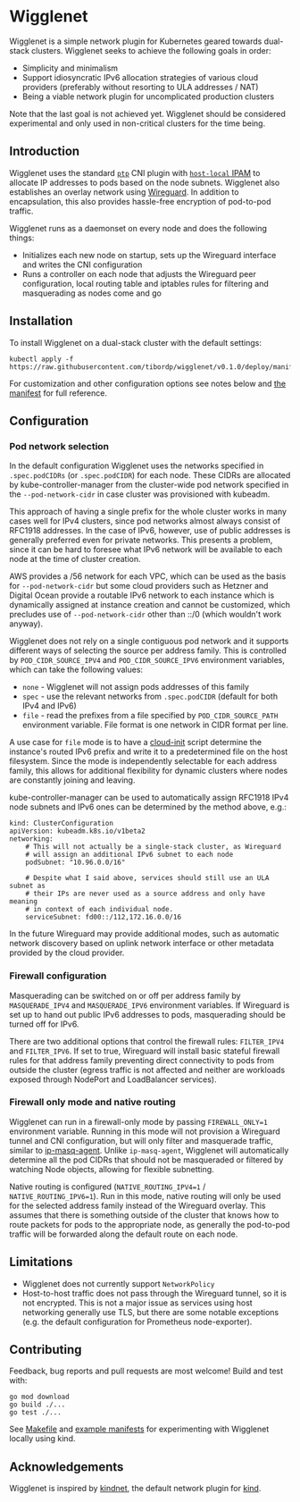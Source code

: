# Wigglenet

Wigglenet is a simple network plugin for Kubernetes geared towards dual-stack clusters. Wigglenet seeks to achieve the following goals in order:

- Simplicity and minimalism
- Support idiosyncratic IPv6 allocation strategies of various cloud providers (preferably without resorting to ULA addresses / NAT)
- Being a viable network plugin for uncomplicated production clusters

Note that the last goal is not achieved yet. Wigglenet should be considered experimental and only used in non-critical clusters for the time being.

## Introduction

Wigglenet uses the standard [`ptp`](https://www.cni.dev/plugins/current/main/ptp/) CNI plugin with [`host-local` IPAM](https://www.cni.dev/plugins/current/ipam/host-local/) to allocate IP addresses to pods based on the node subnets. Wigglenet also establishes an overlay network using [Wireguard](https://www.wireguard.com/). In addition to encapsulation, this also provides hassle-free encryption of pod-to-pod traffic.

Wigglenet runs as a daemonset on every node and does the following things:
- Initializes each new node on startup, sets up the Wireguard interface and writes the CNI configuration
- Runs a controller on each node that adjusts the Wireguard peer configuration, local routing table and iptables rules for filtering and masquerading as nodes come and go

## Installation

To install Wigglenet on a dual-stack cluster with the default settings:

```shell
kubectl apply -f https://raw.githubusercontent.com/tibordp/wigglenet/v0.1.0/deploy/manifest.yaml
```

For customization and other configuration options see notes below and [the manifest](./deploy/manifest.yaml) for full reference.

## Configuration

### Pod network selection

In the default configuration Wigglenet uses the networks specified in `.spec.podCIDRs` (or `.spec.podCIDR`) for each node. These CIDRs are allocated by kube-controller-manager from the cluster-wide pod network specified in the `--pod-network-cidr` in case cluster was provisioned with kubeadm. 

This approach of having a single prefix for the whole cluster works in many cases well for IPv4 clusters, since pod networks almost always consist of RFC1918 addresses. In the case of IPv6, however, use of public addresses is generally preferred even for private networks. This presents a problem, since it can be hard to foresee what IPv6 network will be available to each node at the time of cluster creation.

AWS provides a /56 network for each VPC, which can be used as the basis for `--pod-network-cidr` but some cloud providers such as Hetzner and Digital Ocean provide a routable IPv6 network to each instance which is dynamically assigned at instance creation and cannot be customized, which precludes use of `--pod-network-cidr` other than ::/0 (which wouldn't work anyway).

Wigglenet does not rely on a single contiguous pod network and it supports different ways of selecting the source per address family. This is controlled by `POD_CIDR_SOURCE_IPV4` and `POD_CIDR_SOURCE_IPV6` environment variables, which can take the following values:

- `none` - Wigglenet will not assign pods addresses of this family
- `spec` - use the relevant networks from `.spec.podCIDR` (default for both IPv4 and IPv6)
- `file` - read the prefixes from a file specified by `POD_CIDR_SOURCE_PATH` environment variable. File format is one network in CIDR format per line.

A use case for `file` mode is to have a [cloud-init](https://cloudinit.readthedocs.io/en/latest/) script determine the instance's routed IPv6 prefix and write it to a predetermined file on the host filesystem. Since the mode is independently selectable for each address family, this allows for additional flexibility for dynamic clusters where nodes are constantly joining and leaving.

kube-controller-manager can be used to automatically assign RFC1918 IPv4 node subnets and IPv6 ones can be determined by the method above, e.g.:

```
kind: ClusterConfiguration
apiVersion: kubeadm.k8s.io/v1beta2
networking:
    # This will not actually be a single-stack cluster, as Wireguard
    # will assign an additional IPv6 subnet to each node
    podSubnet: "10.96.0.0/16"

    # Despite what I said above, services should still use an ULA subnet as
    # their IPs are never used as a source address and only have meaning
    # in context of each individual node.
    serviceSubnet: fd00::/112,172.16.0.0/16
```

In the future Wireguard may provide additional modes, such as automatic network discovery based on uplink network interface or other metadata provided by the cloud provider.

### Firewall configuration

Masquerading can be switched on or off per address family by `MASQUERADE_IPV4` and `MASQUERADE_IPV6` environment variables. If Wireguard is set up to hand out public IPv6 addresses to pods, masquerading should be turned off for IPv6.

There are two additional options that control the firewall rules: `FILTER_IPV4` and `FILTER_IPV6`. If set to true, Wireguard will install basic stateful firewall rules for that address family preventing direct connectivity to pods from outside the cluster (egress traffic is not affected and neither are workloads exposed through NodePort and LoadBalancer services).

### Firewall only mode and native routing

Wigglenet can run in a firewall-only mode by passing `FIREWALL_ONLY=1` environment variable. Running in this mode will not provision a Wireguard tunnel and CNI configuration, but will only filter and masquerade traffic, similar to [ip-masq-agent](https://github.com/kubernetes-sigs/ip-masq-agent). Unlike `ip-masq-agent`, Wigglenet will automatically determine all the pod CIDRs that should not be masqueraded or filtered by watching Node objects, allowing for flexible subnetting.

Native routing is configured (`NATIVE_ROUTING_IPV4=1` / `NATIVE_ROUTING_IPV6=1`). Run in this mode, native routing will only be used for the selected address family instead of the Wireguard overlay. This assumes that there is something outside of the cluster that knows how to route packets for pods to the appropriate node, as generally the pod-to-pod traffic will be forwarded along the default route on each node.

## Limitations

- Wigglenet does not currently support `NetworkPolicy`
- Host-to-host traffic does not pass through the Wireguard tunnel, so it is not encrypted. This is not a major issue as services using host networking generally use TLS, but there are some notable exceptions (e.g. the default configuration for Prometheus node-exporter).

## Contributing

Feedback, bug reports and pull requests are most welcome! Build and test with:

```
go mod download
go build ./...
go test ./...
```

See [Makefile](./Makefile) and [example manifests](./testing) for experimenting with Wigglenet locally using kind.


## Acknowledgements

Wigglenet is inspired by [kindnet](https://github.com/kubernetes-sigs/kind/tree/main/images/kindnetd), the default network plugin for [kind](https://kind.sigs.k8s.io/).
